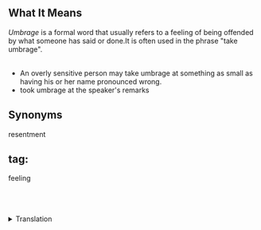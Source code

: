 ## What It Means
*Umbrage* is a formal word that usually refers to a feeling of being offended by what someone has said or done.It is often used in the phrase "take umbrage".
<br/>
<br/>

* An overly sensitive person may take umbrage at something as small as having his or her name pronounced wrong.
* took umbrage at the speaker's remarks


## Synonyms
resentment

## tag:
feeling
<br/>
<br/>
<br/>
<br/>

<details>
<summary>Translation</summary>
中文：不快
</details>


